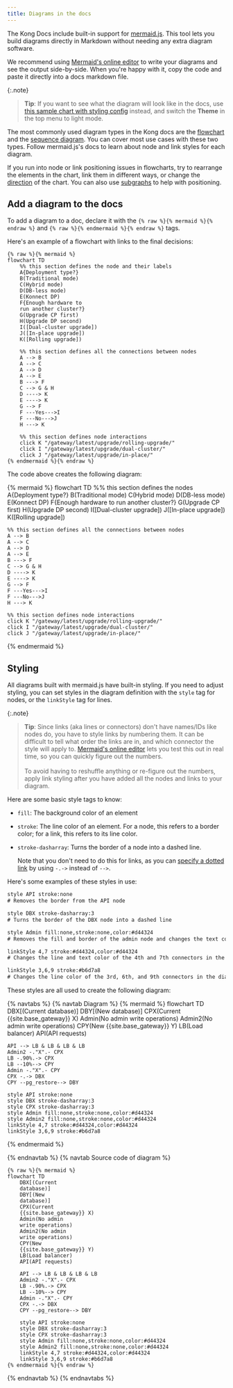 ```yaml
---
title: Diagrams in the docs
---
```


The Kong Docs include built-in support for [mermaid.js](https://mermaid.js.org/). 
This tool lets you build diagrams directly in Markdown without needing any extra diagram software.

We recommend using [Mermaid's online editor](https://mermaid.live) to write your diagrams and see the output side-by-side.
When you're happy with it, copy the code and paste it directly into a docs markdown file.

{:.note}
> **Tip**: If you want to see what the diagram will look like in the docs, use 
[this sample chart with styling config](https://mermaid.live/edit#pako:eNqNlGtv2jAUhv-K5apTkBJEIaWQD5MGaBetY0hUE2zeh0NyAhaOnTlOaYb473NIQGFMUyMlst7zvOfiONnTUEVIAxoLtQs3oA15mjBJ7DUZ_XAmYGAFGbZ-Vtp4tnDGudYoDamUz0quyQcwuIOCLFqV-C5KuHSmikC5qMmd5gaJSlGD4UpmTbb7Sng8WzpT3P2r9rJGHkfOo4KIrECADFGfysw-OfYmGn_lmJky4TlAPO-t9ZE3F49me8RrM7pgtO2VW3AqZNVh57ZtzReid9e59Y7ispHjIsXyvJ1WtuhkdJ7P-hndlpMlfF1PT_KUMEs406_k71DMJc82LUa9Ok-VKTOFwONwmdFqi4FUEpuhsnYV8iLI7JvXUAS9C_Ox7ZgLcTS7jURuqITSwU3k-72uf2Xqvt4luNzOj07ffTj1WhP_53tu3x2eHat-9AAD6tIEdQI8skd6XzoYNRtMkNHALsujzKjb0L-B5rASmJXAvirBaKykeQ8JF0Xl-4jiGQ0PoTafmDn_XWe-u09fGsFU8wR0MS77r4CbOI6vgZHSEeom5sOgj4Nr8glfzAU3vA_7foOzG4NNYDhcdcIOo2X8wOTBbg3kRs0LGdLA6BxdmqeR_XgmHOxhSmgQg8isihE3Sn-pfguhkjFfW28K8rtSJ-rwBw53SvI)
instead, and switch the **Theme** in the top menu to light mode. 

The most commonly used diagram types in the Kong docs are the [flowchart](https://mermaid.js.org/syntax/flowchart.html) and the 
[sequence diagram](https://mermaid.js.org/syntax/sequenceDiagram.html). You can cover most use cases with these two types. 
Follow mermaid.js's docs to learn about node and link styles for each diagram.

If you run into node or link positioning issues in flowcharts, try to rearrange the elements in the chart, 
link them in different ways, or change the [direction](https://mermaid.js.org/syntax/flowchart.html#direction) of the chart. 
You can also use [subgraphs](https://mermaid.js.org/syntax/flowchart.html#subgraphs) to help with positioning.

## Add a diagram to the docs

To add a diagram to a doc, declare it with the `{% raw %}{% mermaid %}{% endraw %}` and `{% raw %}{% endmermaid %}{% endraw %}` tags.

Here's an example of a flowchart with links to the final decisions:

```
{% raw %}{% mermaid %}
flowchart TD
    %% this section defines the node and their labels
    A{Deployment type?}
    B(Traditional mode)
    C(Hybrid mode)
    D(DB-less mode)
    E(Konnect DP)
    F{Enough hardware to 
    run another cluster?}
    G(Upgrade CP first)
    H(Upgrade DP second)
    I([Dual-cluster upgrade])
    J([In-place upgrade])
    K([Rolling upgrade])

    %% this section defines all the connections between nodes
    A --> B
    A --> C
    A --> D
    A --> E
    B ---> F
    C --> G & H
    D ----> K
    E ----> K
    G --> F
    F ---Yes--->I
    F ---No--->J
    H ---> K

    %% this section defines node interactions
    click K "/gateway/latest/upgrade/rolling-upgrade/"
    click I "/gateway/latest/upgrade/dual-cluster/"
    click J "/gateway/latest/upgrade/in-place/"
{% endmermaid %}{% endraw %}
```

The code above creates the following diagram:

{% mermaid %}
flowchart TD
    %% this section defines the nodes
    A{Deployment type?}
    B(Traditional mode)
    C(Hybrid mode)
    D(DB-less mode)
    E(Konnect DP)
    F{Enough hardware to 
    run another cluster?}
    G(Upgrade CP first)
    H(Upgrade DP second)
    I([Dual-cluster upgrade])
    J([In-place upgrade])
    K([Rolling upgrade])

    %% this section defines all the connections between nodes
    A --> B
    A --> C
    A --> D
    A --> E
    B ---> F
    C --> G & H
    D ----> K
    E ----> K
    G --> F
    F ---Yes--->I
    F ---No--->J
    H ---> K

    %% this section defines node interactions
    click K "/gateway/latest/upgrade/rolling-upgrade/"
    click I "/gateway/latest/upgrade/dual-cluster/"
    click J "/gateway/latest/upgrade/in-place/"
{% endmermaid %}


## Styling

All diagrams built with mermaid.js have built-in styling. 
If you need to adjust styling, you can set styles in the diagram definition with 
the `style` tag for nodes, or the `linkStyle` tag for lines.

{:.note}
> **Tip**: Since links (aka lines or connectors) don't have names/IDs like nodes do, you have to style links by numbering them.
It can be difficult to tell what order the links are in, and which connector the style will apply to.
[Mermaid's online editor](https://mermaid.live) lets you test this out in real time, so you can quickly figure out the numbers.
> <br><br>
> To avoid having to reshuffle anything or re-figure out the numbers, 
apply link styling after you have added all the nodes and links to your diagram. 

Here are some basic style tags to know:
* `fill`: The background color of an element
* `stroke`: The line color of an element. For a node, this refers to a border color; for a link, this refers to its line color. 
* `stroke-dasharray`: Turns the border of a node into a dashed line. 
   
   Note that you don't need to do this for links, as you can [specify a dotted link](https://mermaid.js.org/syntax/flowchart.html#dotted-link-with-text)
   by using `-.->` instead of `-->`.

Here's some examples of these styles in use:

```svg
style API stroke:none
# Removes the border from the API node

style DBX stroke-dasharray:3
# Turns the border of the DBX node into a dashed line

style Admin fill:none,stroke:none,color:#d44324
# Removes the fill and border of the admin node and changes the text colour to the hex code above

linkStyle 4,7 stroke:#d44324,color:#d44324
# Changes the line and text color of the 4th and 7th connectors in the diagram

linkStyle 3,6,9 stroke:#b6d7a8
# Changes the line color of the 3rd, 6th, and 9th connectors in the diagram
```

These styles are all used to create the following diagram:

{% navtabs %}
{% navtab Diagram %}
{% mermaid %}
flowchart TD
    DBX[(Current
    database)]
    DBY[(New 
    database)]
    CPX(Current 
    {{site.base_gateway}} X)
    Admin(No admin 
    write operations)
    Admin2(No admin 
    write operations)
    CPY(New 
    {{site.base_gateway}} Y)
    LB(Load balancer)
    API(API requests)

    API --> LB & LB & LB & LB
    Admin2 -."X".- CPX
    LB -.90%.-> CPX
    LB --10%--> CPY
    Admin -."X".- CPY
    CPX -.-> DBX
    CPY --pg_restore--> DBY

    style API stroke:none
    style DBX stroke-dasharray:3
    style CPX stroke-dasharray:3
    style Admin fill:none,stroke:none,color:#d44324
    style Admin2 fill:none,stroke:none,color:#d44324
    linkStyle 4,7 stroke:#d44324,color:#d44324
    linkStyle 3,6,9 stroke:#b6d7a8
{% endmermaid %}

{% endnavtab %}
{% navtab Source code of diagram %}

```
{% raw %}{% mermaid %}
flowchart TD
    DBX[(Current
    database)]
    DBY[(New 
    database)]
    CPX(Current 
    {{site.base_gateway}} X)
    Admin(No admin 
    write operations)
    Admin2(No admin 
    write operations)
    CPY(New 
    {{site.base_gateway}} Y)
    LB(Load balancer)
    API(API requests)

    API --> LB & LB & LB & LB
    Admin2 -."X".- CPX
    LB -.90%.-> CPX
    LB --10%--> CPY
    Admin -."X".- CPY
    CPX -.-> DBX
    CPY --pg_restore--> DBY

    style API stroke:none
    style DBX stroke-dasharray:3
    style CPX stroke-dasharray:3
    style Admin fill:none,stroke:none,color:#d44324
    style Admin2 fill:none,stroke:none,color:#d44324
    linkStyle 4,7 stroke:#d44324,color:#d44324
    linkStyle 3,6,9 stroke:#b6d7a8
{% endmermaid %}{% endraw %}
```
{% endnavtab %}
{% endnavtabs %}